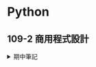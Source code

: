 # Python
## 109-2 商用程式設計
<details>
  <summary>期中筆記</summary>
  
  * Chap0.ipynb - 簡介
  * Chap1.ipynb - 運算式、變數與資料型別
  * Chap2.ipynb - 流程控制
  * Chap3.ipynb - Python物件
</details>
